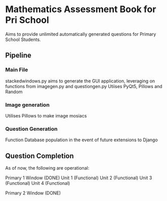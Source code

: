 <h1> Mathematics Assessment Book for Pri School </h1>
Aims to provide unlimited automatically generated questions for Primary School Students.

<h2> Pipeline </h2>
<h3> Main File </h3>
stackedwindows.py aims to generate the GUI application, leveraging on functions from imagegen.py and questiongen.py
Utiises PyQt5, Pillows and Random

<h3> Image generation </h3>
Utilises Pillows to make image mosiacs

<h3> Question Generation </h3>
Function Database population in the event of future extensions to Django

<h2> Question Completion </h2>
As of now, the following are operational:

Primary 1 Window (DONE)
Unit 1 (Functional)
Unit 2 (Functional)
Unit 3 (Functional)
Unit 4 (Functional)

Primary 2 Window (DONE)
